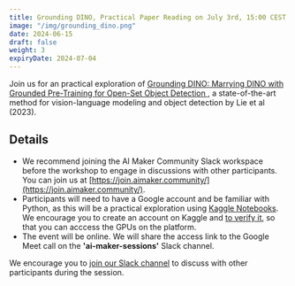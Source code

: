 ```yaml
---
title: Grounding DINO, Practical Paper Reading on July 3rd, 15:00 CEST
image: "/img/grounding_dino.png"
date: 2024-06-15
draft: false
weight: 3
expiryDate: 2024-07-04
---
```


Join us for an practical exploration of [Grounding DINO: Marrying DINO with Grounded Pre-Training for Open-Set Object Detection
](https://arxiv.org/pdf/2303.05499), a state-of-the-art method for vision-language modeling and object detection by Lie et al (2023).


## Details
- We recommend joining the AI Maker Community Slack workspace before the workshop to engage in discussions with other participants. You can join us at [https://join.aimaker.community/](https://join.aimaker.community/).
- Participants will need to have a Google account and be familiar with Python, as this will be a practical exploration using [Kaggle Notebooks](https://www.kaggle.com/docs/notebooks). We encourage you to create an account on Kaggle and [to verify it](https://www.kaggle.com/discussions/general/9883), so that you can acccess the GPUs on the platform.
- The event will be online. We will share the access link to the Google Meet call on the **'ai-maker-sessions'** Slack channel.  

We encourage you to [join our Slack channel](https://join.aimaker.community/) to discuss with other participants during the session. 